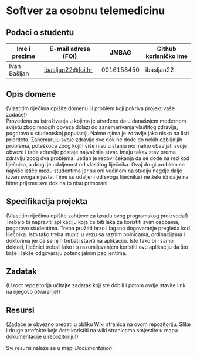 # Softver za osobnu telemedicinu

## Podaci o studentu

Ime i prezime | E-mail adresa (FOI) | JMBAG | Github korisničko ime
------------  | ------------------- | ----- | ---------------------
Ivan Bašljan  | ibasljan22@foi.hr | 0016158450 | ibasljan22


## Opis domene
(Vlastitim riječima opišite domenu ili problem koji pokriva projekt vaše zadaće!)
<br> Provedena su istraživanja u kojima je utvrđeno da u današnjem modernom svijetu zbog mnogih obveza dolazi do zanemarivanja vlastitog zdravlja, pogotovo u studentskoj populaciji. Naime njima je zdravlje jako nisko na listi prioriteta. Zanemaruju svoje zdravlje sve dok ne dođe do nekih ozbiljnijih problema, poteškoća zbog kojih više nisu u stanju normalno obavljati svoje obveze i tada zdravlje postaje najvažnija stvar. Imaju takav stav prema zdravlju zbog dva problema. Jedan je redovi čekanja da se dođe na red kod liječnika, a drugi je udaljenost od vlastitog liječnika. Ovaj drugi problem se najviše ističe među studentima jer su oni većinom na studiju negdje dalje izvan svoga mjesta. Time su udaljeni od svoga liječnika i ne žele ići dalje na hitne prijeme sve dok na to nisu primorani. 

## Specifikacija projekta
(Vlastitim riječima opišite zahtjeve za izradu ovog programskog proizvoda!)
<br> Trebalo bi napraviti aplikaciju koja će biti laka za koristiti svim osobama, pogotovo studentima. Treba pružati brzo i lagano dogovaranje pregleda kod liječnika. Isto tako treba stupiti u vezu sa raznim bolnicama, ordinacijama i doktorima jer će se njih trebati staviti na aplikaciju. Isto tako bi i samo doktori, liječnici trebali lako i s razumijevanjem koristiti ovu aplikaciju da što brže i lakše odgovaraju potencijalnim pacijentima.

## Zadatak
(U root repozitorija učitajte zadatak koji ste dobili i potom ovdje stavite link na njegovo otvaranje!)

## Resursi
(Zadaće je obvezno predati u obliku Wiki stranica na ovom repozitoriju. Slike i druge artefakte koje ćete koristiti na wiki stranicama smjestite u mapu dokumentacije u repozitoriju!)

Svi resursi nalaze se u mapi _Documentation_.
